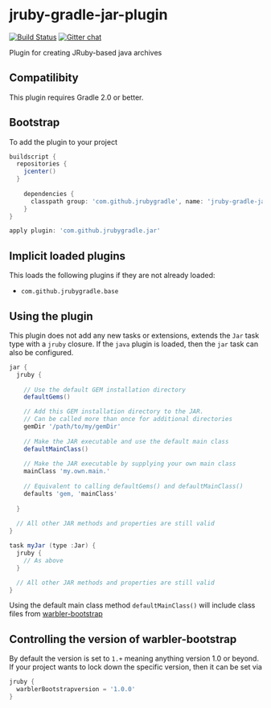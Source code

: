 jruby-gradle-jar-plugin
=======================

[![Build Status](https://buildhive.cloudbees.com/job/jruby-gradle/job/jruby-gradle-jar-plugin/badge/icon)](https://buildhive.cloudbees.com/job/jruby-gradle/job/jruby-gradle-jar-plugin/) [![Gitter chat](https://badges.gitter.im/jruby-gradle/jruby-gradle-plugin.png)](https://gitter.im/jruby-gradle/jruby-gradle-plugin)

Plugin for creating JRuby-based java archives


## Compatilibity

This plugin requires Gradle 2.0 or better.

## Bootstrap

To add the plugin to your project
```groovy
buildscript {
  repositories {
    jcenter()
  }
  
    dependencies {
      classpath group: 'com.github.jrubygradle', name: 'jruby-gradle-jar-plugin', version: '0.1.1'
    }  
}

apply plugin: 'com.github.jrubygradle.jar'
```

## Implicit loaded plugins

This loads the following plugins if they are not already loaded:
+ `com.github.jrubygradle.base`

## Using the plugin

This plugin does not add any new tasks or extensions, extends the `Jar` task type with a `jruby` closure. If the `java` plugin
is loaded, then the `jar` task can also be configured.

```groovy
jar {
  jruby {
  
    // Use the default GEM installation directory
    defaultGems()

    // Add this GEM installation directory to the JAR.
    // Can be called more than once for additional directories
    gemDir '/path/to/my/gemDir'
    
    // Make the JAR executable and use the default main class
    defaultMainClass()
    
    // Make the JAR executable by supplying your own main class
    mainClass 'my.own.main.'
    
    // Equivalent to calling defaultGems() and defaultMainClass()
    defaults 'gem, 'mainClass'
        
  }
  
  // All other JAR methods and properties are still valid
}

task myJar (type :Jar) {
  jruby {
    // As above
  }

  // All other JAR methods and properties are still valid
}

```

Using the default main class method `defaultMainClass()` will include class files from 
[warbler-bootstrap](https://github.com/jruby-gradle/warbler-bootstrap) 

## Controlling the version of warbler-bootstrap

By default the version is set to `1.+` meaning anything version 1.0 or beyond. If your project wants to lock
down the specific version, then it can be set via

```groovy
jruby {
  warblerBootstrapversion = '1.0.0'
}
```

